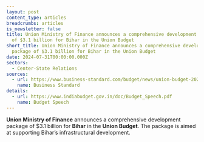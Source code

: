```yaml
---
layout: post
content_type: articles
breadcrumbs: articles
is_newsletter: false
title: Union Ministry of Finance announces a comprehensive development package
  of $3.1 billion for Bihar in the Union Budget
short_title: Union Ministry of Finance announces a comprehensive development
  package of $3.1 billion for Bihar in the Union Budget
date: 2024-07-31T00:00:00.000Z
sectors:
  - Center-State Relations
sources:
  - url: https://www.business-standard.com/budget/news/union-budget-2024-fm-sitharaman-announces-rs-26-000-cr-aid-for-bihar-124072300473_1.html
    name: Business Standard
details:
  - url: https://www.indiabudget.gov.in/doc/Budget_Speech.pdf
    name: Budget Speech
---
```

**Union Ministry of Finance** announces a comprehensive development package of $3.1 billion for **Bihar** in the **Union Budget**. The package is aimed at supporting Bihar’s infrastructural development.
